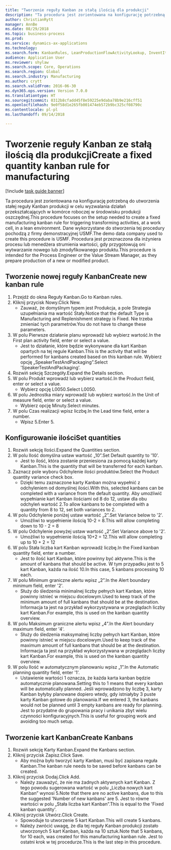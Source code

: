 ```yaml
--- 
title: "Tworzenie reguły Kanban ze stałą ilością dla produkcji"
description: "Ta procedura jest zorientowana na konfigurację potrzebną do utworzenia stałej reguły Kanban produkcji w celu wyzwalania działań przekształcających w komórce roboczej w środowisku produkcji oszczędnej."
author: ChristianRytt
manager: AnnBe
ms.date: 08/29/2018
ms.topic: business-process
ms.prod: 
ms.service: dynamics-ax-applications
ms.technology: 
ms.search.form: KanbanRules, LeanProductionFlowActivityLookup, InventItemIdLookupSimple, UnitOfMeasureLookup, KanbanCreate
audience: Application User
ms.reviewer: shylaw
ms.search.scope: Core, Operations
ms.search.region: Global
ms.search.industry: Manufacturing
ms.author: crytt
ms.search.validFrom: 2016-06-30
ms.dyn365.ops.version: Version 7.0.0
ms.translationtype: HT
ms.sourcegitcommit: 0312b8cfadd45f8e59225e9daba78b9e216cff51
ms.openlocfilehash: 9e0f58d1e265fb001474eb572b9bc325cf08790c
ms.contentlocale: pl-pl
ms.lasthandoff: 09/14/2018

---
```

# <a name="create-a-fixed-quantity-kanban-rule-for-manufacturing"></a><span data-ttu-id="64e3a-103">Tworzenie reguły Kanban ze stałą ilością dla produkcji</span><span class="sxs-lookup"><span data-stu-id="64e3a-103">Create a fixed quantity kanban rule for manufacturing</span></span>

[!include [task guide banner](../../includes/task-guide-banner.md)]

<span data-ttu-id="64e3a-104">Ta procedura jest zorientowana na konfigurację potrzebną do utworzenia stałej reguły Kanban produkcji w celu wyzwalania działań przekształcających w komórce roboczej w środowisku produkcji oszczędnej.</span><span class="sxs-lookup"><span data-stu-id="64e3a-104">This procedure focuses on the setup needed to create a fixed manufacturing kanban rule for triggering transforming activities, at a work cell, in a lean environment.</span></span> <span data-ttu-id="64e3a-105">Dane wykorzystane do stworzenia tej procedury pochodzą z firmy demonstracyjnej USMF.</span><span class="sxs-lookup"><span data-stu-id="64e3a-105">The demo data company used to create this procedure is USMF.</span></span> <span data-ttu-id="64e3a-106">Procedura jest przeznaczona dla inżyniera procesu lub menedżera strumienia wartości, gdy przygotowują oni wytwarzanie nowego lub zmodyfikowanego produktu.</span><span class="sxs-lookup"><span data-stu-id="64e3a-106">This procedure is intended for the Process Engineer or the Value Stream Manager, as they prepare production of a new or modified product.</span></span>


## <a name="create-new-kanban-rule"></a><span data-ttu-id="64e3a-107">Tworzenie nowej reguły Kanban</span><span class="sxs-lookup"><span data-stu-id="64e3a-107">Create new kanban rule</span></span>
1. <span data-ttu-id="64e3a-108">Przejdź do okna Reguły Kanban.</span><span class="sxs-lookup"><span data-stu-id="64e3a-108">Go to Kanban rules.</span></span>
2. <span data-ttu-id="64e3a-109">Kliknij przycisk Nowy.</span><span class="sxs-lookup"><span data-stu-id="64e3a-109">Click New.</span></span>
    * <span data-ttu-id="64e3a-110">Zauważ, że domyślnym typem jest Produkcja, a pole Strategia uzupełniania ma wartość Stały.</span><span class="sxs-lookup"><span data-stu-id="64e3a-110">Notice that the default Type is Manufacturing and Replenishment strategy is Fixed.</span></span> <span data-ttu-id="64e3a-111">Nie trzeba zmieniać tych parametrów.</span><span class="sxs-lookup"><span data-stu-id="64e3a-111">You do not have to change these parameters.</span></span>  
3. <span data-ttu-id="64e3a-112">W polu Pierwsze działanie planu wprowadź lub wybierz wartość.</span><span class="sxs-lookup"><span data-stu-id="64e3a-112">In the First plan activity field, enter or select a value.</span></span>
    * <span data-ttu-id="64e3a-113">Jest to działanie, które będzie wykonywane dla kart Kanban opartych na tej regule Kanban.</span><span class="sxs-lookup"><span data-stu-id="64e3a-113">This is the activity that will be performed for kanbans created based on this kanban rule.</span></span>  <span data-ttu-id="64e3a-114">Wybierz opcję „SpeakerTestAndPackaging”.</span><span class="sxs-lookup"><span data-stu-id="64e3a-114">Select 'SpeakerTestAndPackaging'.</span></span>  
4. <span data-ttu-id="64e3a-115">Rozwiń sekcję Szczegóły.</span><span class="sxs-lookup"><span data-stu-id="64e3a-115">Expand the Details section.</span></span>
5. <span data-ttu-id="64e3a-116">W polu Produkt wprowadź lub wybierz wartość.</span><span class="sxs-lookup"><span data-stu-id="64e3a-116">In the Product field, enter or select a value.</span></span>
    * <span data-ttu-id="64e3a-117">Wybierz opcję L0050.</span><span class="sxs-lookup"><span data-stu-id="64e3a-117">Select L0050.</span></span>  
6. <span data-ttu-id="64e3a-118">W polu Jednostka miary wprowadź lub wybierz wartość.</span><span class="sxs-lookup"><span data-stu-id="64e3a-118">In the Unit of measure field, enter or select a value.</span></span>
    * <span data-ttu-id="64e3a-119">Wybierz opcję Minuty.</span><span class="sxs-lookup"><span data-stu-id="64e3a-119">Select minutes.</span></span>  
7. <span data-ttu-id="64e3a-120">W polu Czas realizacji wpisz liczbę.</span><span class="sxs-lookup"><span data-stu-id="64e3a-120">In the Lead time field, enter a number.</span></span>
    * <span data-ttu-id="64e3a-121">Wpisz 5.</span><span class="sxs-lookup"><span data-stu-id="64e3a-121">Enter 5.</span></span>  

## <a name="set-quantities"></a><span data-ttu-id="64e3a-122">Konfigurowanie ilości</span><span class="sxs-lookup"><span data-stu-id="64e3a-122">Set quantities</span></span>
1. <span data-ttu-id="64e3a-123">Rozwiń sekcję Ilości.</span><span class="sxs-lookup"><span data-stu-id="64e3a-123">Expand the Quantities section.</span></span>
2. <span data-ttu-id="64e3a-124">W polu Ilość domyślna ustaw wartość „10”.</span><span class="sxs-lookup"><span data-stu-id="64e3a-124">Set Default quantity to '10'.</span></span>
    * <span data-ttu-id="64e3a-125">Jest to ilość, która zostanie przeniesiona za pomocą każdej karty Kanban.</span><span class="sxs-lookup"><span data-stu-id="64e3a-125">This is the quantity that will be transferred for each kanban.</span></span>  
3. <span data-ttu-id="64e3a-126">Zaznacz pole wyboru Odchylenie ilości produktów.</span><span class="sxs-lookup"><span data-stu-id="64e3a-126">Select the Product quantity variance check box.</span></span>
    * <span data-ttu-id="64e3a-127">Dzięki temu zaznaczone karty Kanban można wypełnić z odchyleniem od domyślnej ilości.</span><span class="sxs-lookup"><span data-stu-id="64e3a-127">With this, selected kanbans can be completed with a variance from the default quantity.</span></span>  <span data-ttu-id="64e3a-128">Aby umożliwić wypełnianie kart Kanban ilościami od 8 do 12, ustaw dla obu odchyleń wartość 2.</span><span class="sxs-lookup"><span data-stu-id="64e3a-128">To allow kanbans to be completed with a quantity from 8 to 12, set both variances to 2.</span></span>  
4. <span data-ttu-id="64e3a-129">W polu Odchylenie poniżej ustaw wartość „2”.</span><span class="sxs-lookup"><span data-stu-id="64e3a-129">Set Variance below to '2'.</span></span>
    * <span data-ttu-id="64e3a-130">Umożliwi to wypełnienie ilością 10-2 = 8.</span><span class="sxs-lookup"><span data-stu-id="64e3a-130">This will allow completing down to 10 - 2 = 8</span></span>  
5. <span data-ttu-id="64e3a-131">W polu Odchylenie powyżej ustaw wartość „2”.</span><span class="sxs-lookup"><span data-stu-id="64e3a-131">Set Variance above to '2'.</span></span>
    * <span data-ttu-id="64e3a-132">Umożliwi to wypełnienie ilością 10+2 = 12.</span><span class="sxs-lookup"><span data-stu-id="64e3a-132">This will allow completing up to 10 + 2 = 12</span></span>  
6. <span data-ttu-id="64e3a-133">W polu Stała liczba kart Kanban wprowadź liczbę.</span><span class="sxs-lookup"><span data-stu-id="64e3a-133">In the Fixed kanban quantity field, enter a number.</span></span>
    * <span data-ttu-id="64e3a-134">Jest to ilość kart Kanban, które powinny być aktywne.</span><span class="sxs-lookup"><span data-stu-id="64e3a-134">This is the amount of kanbans that should be active.</span></span> <span data-ttu-id="64e3a-135">W tym przypadku jest to 5 kart Kanban, każda na ilość 10.</span><span class="sxs-lookup"><span data-stu-id="64e3a-135">In this case, 5 kanbans processing 10 each.</span></span>  
7. <span data-ttu-id="64e3a-136">W polu Minimum graniczne alertu wpisz „2”.</span><span class="sxs-lookup"><span data-stu-id="64e3a-136">In the Alert boundary minimum field, enter '2'.</span></span>
    * <span data-ttu-id="64e3a-137">Służy do śledzenia minimalnej liczby pełnych kart Kanban, które powinny istnieć w miejscu docelowym.</span><span class="sxs-lookup"><span data-stu-id="64e3a-137">Used to keep track of the minimum amount of full kanbans that should be at the destination.</span></span> <span data-ttu-id="64e3a-138">Informacja ta jest na przykład wykorzystywana w przeglądach liczby kart Kanban.</span><span class="sxs-lookup"><span data-stu-id="64e3a-138">For example, this is used on the kanban quantity overview.</span></span>  
8. <span data-ttu-id="64e3a-139">W polu Maksimum graniczne alertu wpisz „4”.</span><span class="sxs-lookup"><span data-stu-id="64e3a-139">In the Alert boundary maximum field, enter '4'.</span></span>
    * <span data-ttu-id="64e3a-140">Służy do śledzenia maksymalnej liczby pełnych kart Kanban, które powinny istnieć w miejscu docelowym.</span><span class="sxs-lookup"><span data-stu-id="64e3a-140">Used to keep track of the maximum amount of full kanbans that should be at the destination.</span></span> <span data-ttu-id="64e3a-141">Informacja ta jest na przykład wykorzystywana w przeglądach liczby kart Kanban.</span><span class="sxs-lookup"><span data-stu-id="64e3a-141">For example, this is used on the kanban quantity overview.</span></span>  
9. <span data-ttu-id="64e3a-142">W polu Ilość w automatycznym planowaniu wpisz „1”.</span><span class="sxs-lookup"><span data-stu-id="64e3a-142">In the Automatic planning quantity field, enter '1'.</span></span>
    * <span data-ttu-id="64e3a-143">Ustawienie wartości 1 oznacza, że każda karta kanban będzie automatycznie planowana.</span><span class="sxs-lookup"><span data-stu-id="64e3a-143">Setting this to 1 means that every kanban will be automatically planned.</span></span>   <span data-ttu-id="64e3a-144">Jeśli wprowadzono by liczbę 3, karty Kanban byłyby planowane dopiero wtedy, gdy istniałyby 3 puste karty Kanban gotowe do planowania.</span><span class="sxs-lookup"><span data-stu-id="64e3a-144">If we entered 3, the kanbans would not be planned until 3 empty kanbans are ready for planning.</span></span> <span data-ttu-id="64e3a-145">Jest to przydatne do grupowania pracy i unikania zbyt wielu czynności konfiguracyjnych.</span><span class="sxs-lookup"><span data-stu-id="64e3a-145">This is useful for grouping work and avoiding too much setup.</span></span>  

## <a name="create-kanbans"></a><span data-ttu-id="64e3a-146">Tworzenie kart Kanban</span><span class="sxs-lookup"><span data-stu-id="64e3a-146">Create Kanbans</span></span>
1. <span data-ttu-id="64e3a-147">Rozwiń sekcję Karty Kanban.</span><span class="sxs-lookup"><span data-stu-id="64e3a-147">Expand the Kanbans section.</span></span>
2. <span data-ttu-id="64e3a-148">Kliknij przycisk Zapisz.</span><span class="sxs-lookup"><span data-stu-id="64e3a-148">Click Save.</span></span>
    * <span data-ttu-id="64e3a-149">Aby można było tworzyć karty Kanban, musi być zapisana reguła Kanban.</span><span class="sxs-lookup"><span data-stu-id="64e3a-149">The kanban rule needs to be saved before kanbans can be created.</span></span>  
3. <span data-ttu-id="64e3a-150">Kliknij przycisk Dodaj.</span><span class="sxs-lookup"><span data-stu-id="64e3a-150">Click Add.</span></span>
    * <span data-ttu-id="64e3a-151">Należy zauważyć, że nie ma żadnych aktywnych kart Kanban. Z tego powodu sugerowana wartość w polu „Liczba nowych kart Kanban” wynosi 5.</span><span class="sxs-lookup"><span data-stu-id="64e3a-151">Note that there are no active kanbans, due to this the suggested 'Number of new kanbans' are 5.</span></span> <span data-ttu-id="64e3a-152">Jest to równe wartości w polu „Stała liczba kart Kanban”.</span><span class="sxs-lookup"><span data-stu-id="64e3a-152">This is equal to the 'Fixed kanban quantity'.</span></span>  
4. <span data-ttu-id="64e3a-153">Kliknij przycisk Utwórz.</span><span class="sxs-lookup"><span data-stu-id="64e3a-153">Click Create.</span></span>
    * <span data-ttu-id="64e3a-154">Spowoduje to utworzenie 5 kart Kanban.</span><span class="sxs-lookup"><span data-stu-id="64e3a-154">This will create 5 kanbans.</span></span>  
    * <span data-ttu-id="64e3a-155">Należy zwrócić uwagę, że dla tej reguły Kanban produkcji zostało utworzonych 5 kart Kanban, każda na 10 sztuk.</span><span class="sxs-lookup"><span data-stu-id="64e3a-155">Note that 5 kanbans, for 10 each, was created for this manufacturing kanban rule.</span></span> <span data-ttu-id="64e3a-156">Jest to ostatni krok w tej procedurze.</span><span class="sxs-lookup"><span data-stu-id="64e3a-156">This is the last step in this procedure.</span></span>  


